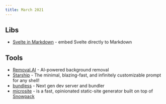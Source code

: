 ```yaml
---
title: March 2021
---
```


## Libs

* [Svelte in Markdown](https://mdsvex.pngwn.io/) - embed Svelte directly to Markdown

## Tools

* [Removal.AI](https://removal.ai/) - AI-powered background removal
* [Starship](https://starship.rs/) - The minimal, blazing-fast, and infinitely customizable prompt for any shell!
* [bundless](https://github.com/remorses/bundless) - Next gen dev server and bundler 
* [microsite](https://github.com/natemoo-re/microsite) - is a fast, opinionated static-site generator built on top of [Snowpack](https://www.snowpack.dev)